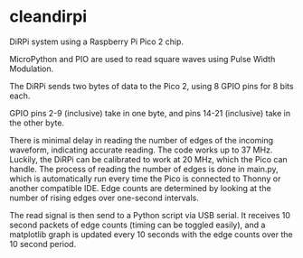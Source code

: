 # cleandirpi
DiRPi system using a Raspberry Pi Pico 2 chip.

MicroPython and PIO are used to read square waves using Pulse Width Modulation.

The DiRPi sends two bytes of data to the Pico 2, using 8 GPIO pins for 8 bits each. 

GPIO pins 2-9 (inclusive) take in one byte, and pins 14-21 (inclusive) take in the other byte.

There is minimal delay in reading the number of edges of the incoming waveform, indicating accurate reading. The code works up to 37 MHz. Luckily, the DiRPi can be calibrated to work at 20 MHz, which the Pico can handle. The process of reading the number of edges is done in main.py, which is automatically run every time the Pico is connected to Thonny or another compatible IDE. Edge counts are determined by looking at the number of rising edges over one-second intervals.

The read signal is then send to a Python script via USB serial. It receives 10 second packets of edge counts (timing can be toggled easily), and a matplotlib graph is updated every 10 seconds with the edge counts over the 10 second period.
